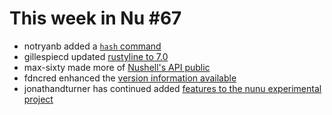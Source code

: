# This week in Nu #67

- notryanb added a [`hash` command](https://github.com/nushell/nushell/pull/2769)
- gillespiecd updated [rustyline to 7.0](https://github.com/nushell/nushell/pull/2776)
- max-sixty made more of [Nushell's API public](https://github.com/nushell/nushell/pull/2772)
- fdncred enhanced the [version information available](https://github.com/nushell/nushell/pull/2773)
- jonathandturner has continued added [features to the nunu experimental project](https://github.com/jonathandturner/nunu/)
